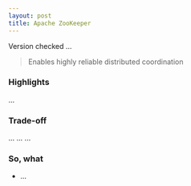 ```yaml
---
layout: post
title: Apache ZooKeeper
---
```


Version checked <span class="label label-default">...</span>

> Enables highly reliable distributed coordination

### Highlights

<span class="label label-primary">...</span>

### Trade-off
<span class="label label-success">...</span>
<span class="label label-warning">...</span>
<span class="label label-danger">...</span>

### So, what

* ...